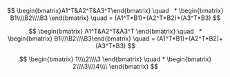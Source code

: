 $$
\begin{bmatrix}A1^T&A2^T&A3^T\end{bmatrix}   
\quad    * 
\begin{bmatrix}
B1\\\\B2\\\\B3
\end{bmatrix} 
\quad 
= (A1^T*B1)+(A2^T*B2)+(A3^T*B3)
$$


$$
  \begin{bmatrix}
  A1^T&A2^T&A3^T
  \end{bmatrix}   
  \quad    *  
  \begin{bmatrix}
  B1\\\\B2\\\\B3\end{bmatrix} 
  \quad = (A1^T*B1)+(A2^T*B2)+(A3^T*B3)
$$

$$
\begin{bmatrix}
1\\\\2\\\\3
\end{bmatrix}
\quad
*
\begin{bmatrix}
2\\\\3\\\\4\\\\
\end{bmatrix}
$$
